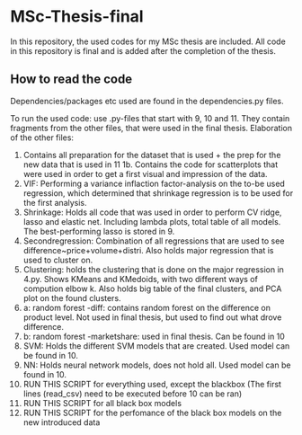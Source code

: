 # MSc-Thesis-final
In this repository, the used codes for my MSc thesis are included. All code in this repository is final and is added after the completion of the thesis.

## How to read the code
Dependencies/packages etc used are found in the dependencies.py files.

To run the used code: use .py-files that start with 9, 10 and 11. They contain fragments from the other files, that were used in the final thesis.
Elaboration of the other files:
1. Contains all preparation for the dataset that is used + the prep for the new data that is used in 11
1b. Contains the code for scatterplots that were used in order to get a first visual and impression of the data.
2. VIF: Performing a variance inflaction factor-analysis on the to-be used regression, which determined that shrinkage regression is to be used for the first analysis.
3. Shrinkage: Holds all code that was used in order to perform CV ridge, lasso and elastic net. Including lambda plots, total table of all models. The best-performing lasso is stored in 9.
4. Secondregression: Combination of all regressions that are used to see difference~price+volume+distri. Also holds major regression that is used to cluster on.
5. Clustering: holds the clustering that is done on the major regression in 4.py. Shows KMeans and KMedoids, with two different ways of compution elbow k. Also holds big table of the final clusters, and PCA plot on the found clusters.
6. a: random forest -diff: contains random forest on the difference on product level. Not used in final thesis, but used to find out what drove difference.
6. b: random forest -marketshare: used in final thesis. Can be found in 10
7. SVM: Holds the different SVM models that are created. Used model can be found in 10.
8. NN: Holds neural network models, does not hold all. Used model can be found in 10.
9. RUN THIS SCRIPT for everything used, except the blackbox (The first lines (read_csv) need to be executed before 10 can be ran)
10. RUN THIS SCRIPT for all black box models
11. RUN THIS SCRIPT for the perfomance of the black box models on the new introduced data
